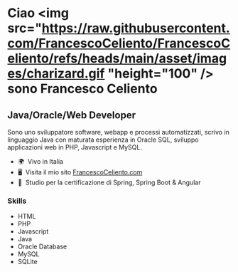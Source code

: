 Ciao <img src="https://raw.githubusercontent.com/FrancescoCeliento/FrancescoCeliento/refs/heads/main/asset/images/charizard.gif "height="100" /> sono Francesco Celiento
==========================================================================================================================================

Java/Oracle/Web Developer
-------------------------

Sono uno sviluppatore software, webapp e processi automatizzati, scrivo in linguaggio Java con maturata esperienza in Oracle SQL, sviluppo applicazioni web in PHP, Javascript e MySQL.

*   🌍  Vivo in Italia
*   🖥️  Visita il mio sito [FrancescoCeliento.com](https://www.francescoceliento.com)
*   🧠  Studio per la certificazione di Spring, Spring Boot & Angular

### Skills
*   HTML
*   PHP
*   Javascript
*   Java
*   Oracle Database
*   MySQL
*   SQLite
